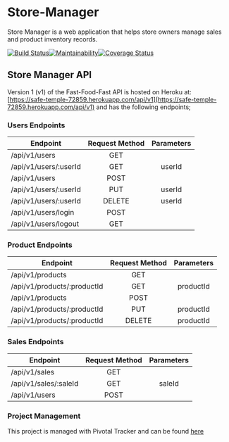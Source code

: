 # Store-Manager
Store Manager is a web application that helps store owners manage sales and product inventory records.

[![Build Status](https://travis-ci.com/TheDrizzyWay/Store-Manager.svg?branch=develop)](https://travis-ci.com/TheDrizzyWay/Store-Manager)[![Maintainability](https://api.codeclimate.com/v1/badges/a99a88d28ad37a79dbf6/maintainability)](https://codeclimate.com/github/TheDrizzyWay/Store-Manager/maintainability)[![Coverage Status](https://coveralls.io/repos/github/TheDrizzyWay/Store-Manager/badge.svg?branch=develop)](https://coveralls.io/github/TheDrizzyWay/Store-Manager?branch=develop)

## Store Manager API

Version 1 (v1) of the Fast-Food-Fast API is hosted on Heroku at: [https://safe-temple-72859.herokuapp.com/api/v1](https://safe-temple-72859.herokuapp.com/api/v1) and has the following endpoints;

### Users Endpoints

| Endpoint                 | Request Method | Parameters  |
| ------------------------ |:--------------:| :----------:|
| /api/v1/users            | GET            |             |
| /api/v1/users/:userId    | GET            |  userId     |
| /api/v1/users            | POST           |             |
| /api/v1/users/:userId    | PUT            |  userId     |
| /api/v1/users/:userId    | DELETE         |  userId     |                          
| /api/v1/users/login      | POST           |             |
| /api/v1/users/logout     | GET            |             |
### Product Endpoints

| Endpoint                       | Request Method | Parameters  |
| ------------------------------ |:--------------:| :----------:|
| /api/v1/products               | GET            |             |
| /api/v1/products/:productId    | GET            |  productId  |
| /api/v1/products               | POST           |             |
| /api/v1/products/:productId    | PUT            |  productId  |
| /api/v1/products/:productId    | DELETE         |  productId  |


### Sales Endpoints

| Endpoint                 | Request Method | Parameters  |
| ------------------------ |:--------------:| :----------:|
| /api/v1/sales            | GET            |             |
| /api/v1/sales/:saleId    | GET            |   saleId    |
| /api/v1/users            | POST           |             |

### Project Management
This project is managed with Pivotal Tracker and can be found [here](https://www.pivotaltracker.com/n/projects/2203166)
